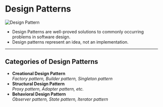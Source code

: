 # Design Patterns

![Design Pattern](https://miro.medium.com/v2/resize:fit:719/1*g4om9BRJoOMqklxzHTo9jg.png)

- Design Patterns are well-proved solutions to commonly occurring problems in software design.
- Design patterns represent an idea, not an implementation.

---

## Categories of Design Patterns
- **Creational Design Pattern**  
  _Factory pattern, Builder pattern, Singleton pattern_
- **Structural Design Pattern**  
  _Proxy pattern, Adapter pattern, etc._
- **Behavioral Design Pattern**  
  _Observer pattern, State pattern, Iterator pattern_
